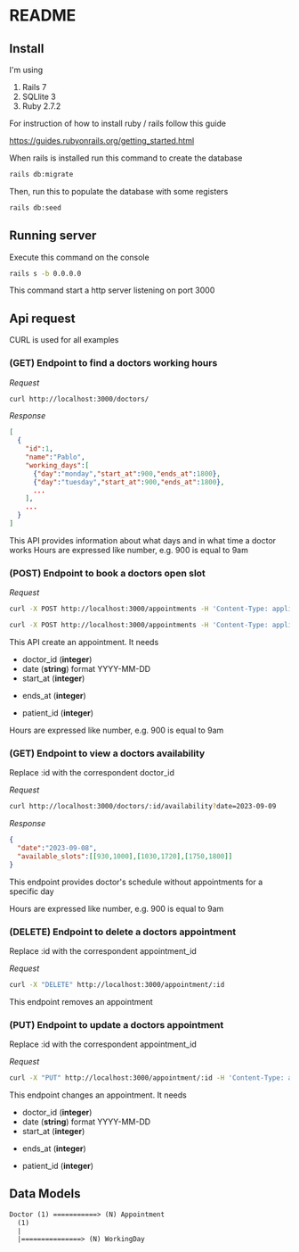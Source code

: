 # README

## Install
I'm using
1. Rails 7
1. SQLlite 3
1. Ruby 2.7.2

For instruction of how to install ruby / rails follow this guide 

https://guides.rubyonrails.org/getting_started.html

When rails is installed run this command to create the database
```bash
rails db:migrate
```
Then, run this to populate the database with some registers
```bash
rails db:seed
```

## Running server
Execute this command on the console
```bash
rails s -b 0.0.0.0
```
This command start a http server listening on port 3000

## Api request
CURL is used for all examples 

### (GET) Endpoint to find a doctors working hours
*Request* 
```bash
curl http://localhost:3000/doctors/
```
*Response*
```json
[
  {
    "id":1,
    "name":"Pablo",
    "working_days":[
      {"day":"monday","start_at":900,"ends_at":1800},
      {"day":"tuesday","start_at":900,"ends_at":1800},
      ...
    ],
    ...
  }
]
```
This API provides information about what days and in what time a doctor works
Hours are expressed like number, e.g. 900 is equal to 9am

### (POST) Endpoint to book a doctors open slot
*Request* 
```bash
curl -X POST http://localhost:3000/appointments -H 'Content-Type: application/json' -d '{"doctor_id":1,"date":"2023-09-08","start_at":900,"ends_at":930,"patient_id":1}'
```
```bash
curl -X POST http://localhost:3000/appointments -H 'Content-Type: application/json' -d '{"doctor_id":1,"date":"2023-09-08","start_at":930,"ends_at":950,"patient_id":1}'
```
This API create an appointment. It needs
+ doctor_id (**integer**)
+ date (**string**) format YYYY-MM-DD
+ start_at (**integer**)
* ends_at (**integer**)
+ patient_id (**integer**)

Hours are expressed like number, e.g. 900 is equal to 9am

### (GET) Endpoint to view a doctors availability
Replace :id with the correspondent doctor_id 

*Request* 
```bash
curl http://localhost:3000/doctors/:id/availability?date=2023-09-09
```
*Response*
```json
{
  "date":"2023-09-08",
  "available_slots":[[930,1000],[1030,1720],[1750,1800]]
}
```
This endpoint provides doctor's schedule without appointments for a specific day

Hours are expressed like number, e.g. 900 is equal to 9am

### (DELETE) Endpoint to delete a doctors appointment
Replace :id with the correspondent appointment_id 

*Request* 
```bash
curl -X "DELETE" http://localhost:3000/appointment/:id
```

This endpoint removes an appointment

### (PUT) Endpoint to update a doctors appointment
Replace :id with the correspondent appointment_id 

*Request* 
```bash
curl -X "PUT" http://localhost:3000/appointment/:id -H 'Content-Type: application/json' -d '{"doctor_id":1,"date":"2023-09-08","start_at":1720,"ends_at":1750,"patient_id":1}'
```

This endpoint changes an appointment. It needs
+ doctor_id (**integer**)
+ date (**string**) format YYYY-MM-DD
+ start_at (**integer**)
* ends_at (**integer**)
+ patient_id (**integer**)


## Data Models
```html
Doctor (1) ===========> (N) Appointment
  (1)
  |
  |===============> (N) WorkingDay
``````

